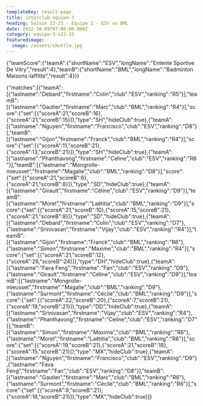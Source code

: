 ```yaml
---
templateKey: result-page
title: interclub-equipe-3
heading: Saison 22-23 - Équipe 3 - ESV vs BML
date: 2022-10-09T07:00:00.000Z
category: equipe-3-s22-23
featuredimage:
  image: /assets/shuttle.jpg
---
```


<teamscoreboard>{"teamScore":{"teamA":{"shortName":"ESV","longName":"Entente Sportive De Vitry","result":4},"teamB":{"shortName":"BML","longName":"Badminton Maisons-laffitte","result":4}}}</teamscoreboard>

<scoreboard>{"matches":[{"teamA":[{"lastname":"Debard","firstname":"Colin","club":"ESV","ranking":"R5"}],"teamB":[{"lastname":"Gautier","firstname":"Marc","club":"BML","ranking":"R4"}],"score":{"set":[{"scoreA":21,"scoreB":16},{"scoreA":21,"scoreB":15}]},"type":"SH","hideClub":true},{"teamA":[{"lastname":"Nguyen","firstname":"Francisco","club":"ESV","ranking":"D8"}],"teamB":[{"lastname":"Gijon","firstname":"Franck","club":"BML","ranking":"R4"}],"score":{"set":[{"scoreA":11,"scoreB":21},{"scoreA":13,"scoreB":21}]},"type":"SH","hideClub":true},{"teamA":[{"lastname":"Phanthavong","firstname":"Celine","club":"ESV","ranking":"R6"}],"teamB":[{"lastname":"Mongrolle-mieusset","firstname":"Magalie","club":"BML","ranking":"D8"}],"score":{"set":[{"scoreA":21,"scoreB":6},{"scoreA":21,"scoreB":8}]},"type":"SD","hideClub":true},{"teamA":[{"lastname":"Girault","firstname":"Céline","club":"ESV","ranking":"D9"}],"teamB":[{"lastname":"Morel","firstname":"Laëtitia","club":"BML","ranking":"D9"}],"score":{"set":[{"scoreA":21,"scoreB":10},{"scoreA":15,"scoreB":21},{"scoreA":21,"scoreB":8}]},"type":"SD","hideClub":true},{"teamA":[{"lastname":"Debard","firstname":"Colin","club":"ESV","ranking":"D7"},{"lastname":"Srinivasan","firstname":"Vijay","club":"ESV","ranking":"R4"}],"teamB":[{"lastname":"Gijon","firstname":"Franck","club":"BML","ranking":"R6"},{"lastname":"Simon","firstname":"Maxime","club":"BML","ranking":"R4"}],"score":{"set":[{"scoreA":21,"scoreB":12},{"scoreA":26,"scoreB":24}]},"type":"DH","hideClub":true},{"teamA":[{"lastname":"Fava Feng","firstname":"Fan","club":"ESV","ranking":"D9"},{"lastname":"Girault","firstname":"Céline","club":"ESV","ranking":"D9"}],"teamB":[{"lastname":"Mongrolle-mieusset","firstname":"Magalie","club":"BML","ranking":"D9"},{"lastname":"Surmont","firstname":"Cécile","club":"BML","ranking":"D9"}],"score":{"set":[{"scoreA":22,"scoreB":20},{"scoreA":7,"scoreB":21},{"scoreA":19,"scoreB":21}]},"type":"DD","hideClub":true},{"teamA":[{"lastname":"Srinivasan","firstname":"Vijay","club":"ESV","ranking":"R4"},{"lastname":"Phanthavong","firstname":"Celine","club":"ESV","ranking":"D7"}],"teamB":[{"lastname":"Simon","firstname":"Maxime","club":"BML","ranking":"R6"},{"lastname":"Morel","firstname":"Laëtitia","club":"BML","ranking":"R6"}],"score":{"set":[{"scoreA":19,"scoreB":21},{"scoreA":21,"scoreB":18},{"scoreA":15,"scoreB":21}]},"type":"MX","hideClub":true},{"teamA":[{"lastname":"Nguyen","firstname":"Francisco","club":"ESV","ranking":"D9"},{"lastname":"Fava Feng","firstname":"Fan","club":"ESV","ranking":"D8"}],"teamB":[{"lastname":"Gautier","firstname":"Marc","club":"BML","ranking":"R6"},{"lastname":"Surmont","firstname":"Cécile","club":"BML","ranking":"R6"}],"score":{"set":[{"scoreA":9,"scoreB":21},{"scoreA":16,"scoreB":21}]},"type":"MX","hideClub":true}]}</scoreboard>